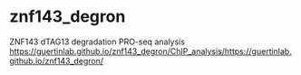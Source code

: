 # znf143_degron
ZNF143 dTAG13 degradation PRO-seq analysis
https://guertinlab.github.io/znf143_degron/ChIP_analysis/https://guertinlab.github.io/znf143_degron/
